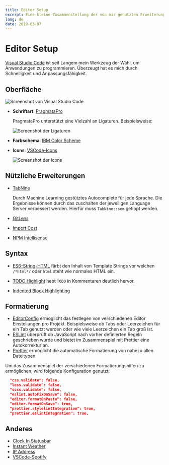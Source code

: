 ```yaml
---
title: Editor Setup
excerpt: Eine kleine Zusammenstellung der von mir genutzten Erweiterungen und Anpassungen für Visual Studio Code, zum Teil mit Anmerkungen.
lang: de
date: 2019-03-07
---
```


# Editor Setup

[Visual Studio Code](https://code.visualstudio.com/) ist seit Langem mein Werkzeug der Wahl, um Anwendungen zu programmieren. Überzeugt hat es mich durch Schnelligkeit und Anpassungsfähigkeit.

## Oberfläche

![Screenshot von Visual Studio Code](/img/tools/vscode.jpg "Editor auf blauem Grund")

- **Schriftart**: [PragmataPro](https://www.fsd.it/shop/fonts/pragmatapro/)

  PragmataPro unterstützt eine Vielzahl an Ligaturen. Beispielsweise:

  ![Screenshot der Ligaturen](/img/tools/font.jpg)

- **Farbschema**: [IBM Color Scheme](https://marketplace.visualstudio.com/items?itemName=paperfanz.ibm-color-palette-color-scheme)
- **Icons**: [VSCode-Icons](https://marketplace.visualstudio.com/items?itemName=robertohuertasm.vscode-icons)

  ![Screenshot der Icons](/img/tools/icons.jpg)

## Nützliche Erweiterungen

- [TabNine](https://tabnine.com/)

  Durch Machine Learning gestütztes Autocomplete für jede Sprache. Die Ergebnisse können durch das zuschalten der jeweiligen Language Server verbessert werden. Hierfür muss `TabNine::sem` getippt werden.

- [GitLens](https://marketplace.visualstudio.com/items?itemName=eamodio.gitlens)
- [Import Cost](https://marketplace.visualstudio.com/items?itemName=wix.vscode-import-cost)
- [NPM Intellisense](https://marketplace.visualstudio.com/items?itemName=christian-kohler.npm-intellisense)

## Syntax

- [ES6-String-HTML](https://marketplace.visualstudio.com/items?itemName=tobermory.es6-string-html) färbt den Inhalt von Template Strings vor welchen `/*html*/` oder `html` steht wie normales HTML ein.

- [TODO Highlight](https://marketplace.visualstudio.com/items?itemName=wayou.vscode-todo-highlight) hebt `TODO` in Kommentaren deutlich hervor.

- [Indented Block Highlighting](https://marketplace.visualstudio.com/items?itemName=byi8220.indented-block-highlighting)

## Formatierung

- [EditorConfig](https://marketplace.visualstudio.com/items?itemName=editorconfig.editorconfig) ermöglicht das festlegen von verschiedenen Editor Einstellungen pro Projekt. Beispielsweise ob Tabs oder Leerzeichen für ein Tab genutzt werden oder wie viele Leerzeichen ein Tab groß ist.
- [ESLint](https://marketplace.visualstudio.com/items?itemName=dbaeumer.vscode-eslint) überprüft ob JavaScript nach vorher definierten Regeln geschrieben wurde und bietet im Zusammenspiel mit Prettier eine Autokorrektur an.
- [Prettier](https://marketplace.visualstudio.com/items?itemName=esbenp.prettier-vscode) ermöglicht die automatische Formatierung von nahezu allen Dateitypen.

Um das Zusammenspiel der verschiedenen Formatierungshilfen zu ermöglichen, wird folgende Konfiguration genutzt:

```json
  "css.validate": false,
  "less.validate": false,
  "scss.validate": false,
  "eslint.autoFixOnSave": false,
  "editor.formatOnPaste": false,
  "editor.formatOnSave": true,
  "prettier.stylelintIntegration": true,
  "prettier.eslintIntegration": true,
```

## Anderes

- [Clock In Statusbar](https://marketplace.visualstudio.com/items?itemName=compulim.vscode-clock)
- [Instant Weather](https://marketplace.visualstudio.com/items?itemName=sneezry.vscode-instant-weather)
- [IP Address](https://marketplace.visualstudio.com/items?itemName=compulim.vscode-ipaddress)
- [VSCode-Spotify](https://marketplace.visualstudio.com/items?itemName=shyykoserhiy.vscode-spotify)
